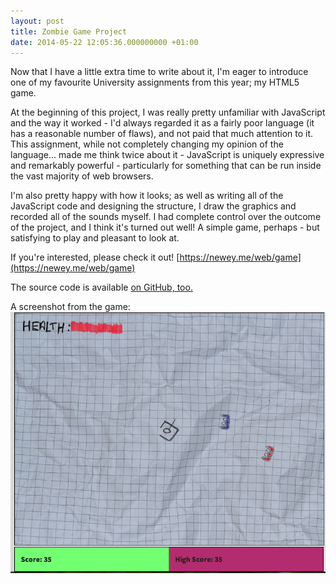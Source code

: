 ```yaml
---
layout: post
title: Zombie Game Project
date: 2014-05-22 12:05:36.000000000 +01:00
---
```


Now that I have a little extra time to write about it, I'm eager to introduce
one of my favourite University assignments from this year; my HTML5 game.

<!-- more -->

At the beginning of this project, I was really pretty unfamiliar with
JavaScript and the way it worked - I'd always regarded it as a fairly poor
language (it has a reasonable number of flaws), and not paid that much
attention to it. This assignment, while not completely changing my opinion of
the language... made me think twice about it - JavaScript is uniquely
expressive and remarkably powerful - particularly for something that can be run
inside the vast majority of web browsers.

I'm also pretty happy with how it looks; as well as writing all of the
JavaScript code and designing the structure, I draw the graphics and recorded
all of the sounds myself. I had complete control over the outcome of the
project, and I think it's turned out well! A simple game, perhaps - but
satisfying to play and pleasant to look at.

If you're interested, please check it out!
[https://newey.me/web/game](https://newey.me/web/game)

The source code is available [on GitHub,
too.](https://github.com/charlienewey/aber-ftw)

A screenshot from the game:
![Zombie Game](/images/game.png)
